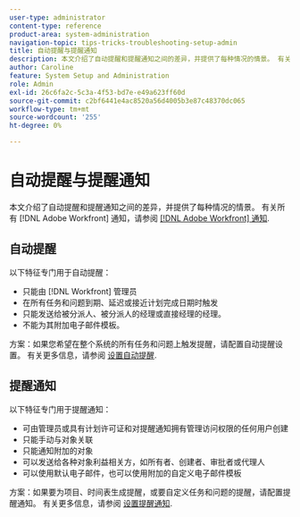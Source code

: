 ```yaml
---
user-type: administrator
content-type: reference
product-area: system-administration
navigation-topic: tips-tricks-troubleshooting-setup-admin
title: 自动提醒与提醒通知
description: 本文介绍了自动提醒和提醒通知之间的差异，并提供了每种情况的情景。 有关所有 [!DNL Adobe Workfront] 通知，请参阅Adobe [!DNL Workfront] 通知。
author: Caroline
feature: System Setup and Administration
role: Admin
exl-id: 26c6fa2c-5c3a-4f53-bd7e-e49a623ff60d
source-git-commit: c2bf6441e4ac8520a56d4005b3e87c48370dc065
workflow-type: tm+mt
source-wordcount: '255'
ht-degree: 0%

---
```


# 自动提醒与提醒通知

本文介绍了自动提醒和提醒通知之间的差异，并提供了每种情况的情景。 有关所有 [!DNL Adobe Workfront] 通知，请参阅 [[!DNL Adobe Workfront] 通知](../../workfront-basics/using-notifications/wf-notifications.md).

## 自动提醒

以下特征专门用于自动提醒：

* 只能由 [!DNL Workfront] 管理员
* 在所有任务和问题到期、延迟或接近计划完成日期时触发
* 只能发送给被分派人、被分派人的经理或直接经理的经理。
* 不能为其附加电子邮件模板。

方案：如果您希望在整个系统的所有任务和问题上触发提醒，请配置自动提醒设置。 有关更多信息，请参阅 [设置自动提醒](../../administration-and-setup/manage-workfront/emails/setting-up-automatic-reminders.md).

## 提醒通知

以下特征专门用于提醒通知：

* 可由管理员或具有计划许可证和对提醒通知拥有管理访问权限的任何用户创建
* 只能手动与对象关联
* 只能通知附加的对象
* 可以发送给各种对象利益相关方，如所有者、创建者、审批者或代理人
* 可以使用默认电子邮件，也可以使用附加的自定义电子邮件模板

方案：如果要为项目、时间表生成提醒，或要自定义任务和问题的提醒，请配置提醒通知。 有关更多信息，请参阅 [设置提醒通知](../../administration-and-setup/manage-workfront/emails/set-up-reminder-notifications.md).
